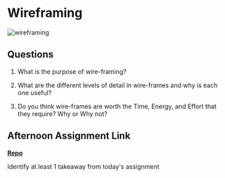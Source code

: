 # Wireframing

![wireframing](https://bcw.blob.core.windows.net/public/img/courses/2293087935019893)

## Questions

1. What is the purpose of wire-framing? 

2. What are the different levels of detail in wire-frames and why is each one useful?

3. Do you think wire-frames are worth the Time, Energy, and Effort that they require? Why or Why not?

## Afternoon Assignment Link

**[Repo](https://github.com/{{ghname}}/<ASSIGNMENT_REPO>)**

Identify at least 1 takeaway from today's assignment
